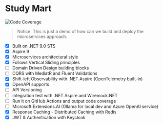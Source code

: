 # Study Mart
![Code Coverage](https://img.shields.io/badge/Code%20Coverage-85%25-success?style=flat)
> Notice: This is just a demo of how can we build and deploy the microservices approach.
- [x] Built on .NET 9.0 STS
- [x] Aspire 9
- [x] Microservices architectural style
- [x] Follows Vertical Sliding principles
- [ ] Domain Driven Design building blocks
- [ ] CQRS with MediatR and Fluent Validations
- [x] Shift-left Observability with .NET Aspire (OpenTelemetry built-in)
- [x] OpenAPI supports
- [ ] API Versioning
- [ ] Integration test with .NET Aspire and Wiremock.NET
- [ ] Run it on GitHub Actions and output code coverage
- [ ] Microsoft.Extensions.AI (Ollama for local dev and Azure OpenAI service)
- [x] Response Caching - Distributed Caching with Redis
- [x] JWT & Authentication with Keycloak

